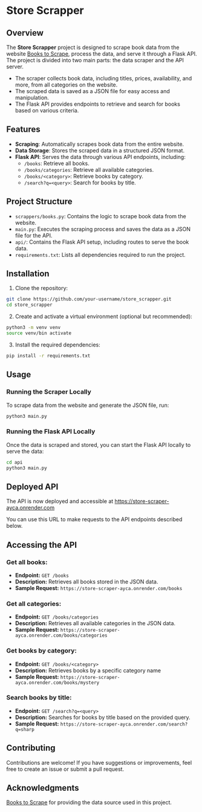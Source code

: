 # Store Scrapper

## Overview

The **Store Scrapper** project is designed to scrape book data from the website [Books to Scrape](https://books.toscrape.com/), process the data, and serve it through a Flask API. The project is divided into two main parts: the data scraper and the API server.

- The scraper collects book data, including titles, prices, availability, and more, from all categories on the website.
- The scraped data is saved as a JSON file for easy access and manipulation.
- The Flask API provides endpoints to retrieve and search for books based on various criteria.

## Features

- **Scraping**: Automatically scrapes book data from the entire website.
- **Data Storage**: Stores the scraped data in a structured JSON format.
- **Flask API**: Serves the data through various API endpoints, including:
  - `/books`: Retrieve all books.
  - `/books/categories`: Retrieve all available categories.
  - `/books/<category>`: Retrieve books by category.
  - `/search?q=<query>`: Search for books by title.

## Project Structure

- `scrappers/books.py`: Contains the logic to scrape book data from the website.
- `main.py`: Executes the scraping process and saves the data as a JSON file for the API.
- `api/`: Contains the Flask API setup, including routes to serve the book data.
- `requirements.txt`: Lists all dependencies required to run the project.

## Installation

1. Clone the repository:
```bash
git clone https://github.com/your-username/store_scrapper.git
cd store_scrapper
```

2. Create and activate a virtual environment (optional but recommended):
```bash
python3 -m venv venv
source venv/bin activate
```

3. Install the required dependencies:
```bash
pip install -r requirements.txt
```

## Usage

### Running the Scraper Locally
To scrape data from the website and generate the JSON file, run:
```bash
python3 main.py
```

### Running the Flask API Locally
Once the data is scraped and stored, you can start the Flask API locally to serve the data:
```bash
cd api
python3 main.py
```

## Deployed API

The API is now deployed and accessible at https://store-scraper-ayca.onrender.com

You can use this URL to make requests to the API endpoints described below.

## Accessing the API

### Get all books:
- **Endpoint:** `GET /books`
- **Description:** Retrieves all books stored in the JSON data.
- **Sample Request:** `https://store-scraper-ayca.onrender.com/books`

### Get all categories:
- **Endpoint:** `GET /books/categories`
- **Description:** Retrieves all available categories in the JSON data.
- **Sample Request:** `https://store-scraper-ayca.onrender.com/books/categories`

### Get books by category:
- **Endpoint:** `GET /books/<category>`
- **Description:** Retrieves books by a specific category name
- **Sample Request:** `https://store-scraper-ayca.onrender.com/books/mystery`

### Search books by title:
- **Endpoint:** `GET /search?q=<query>`
- **Description:** Searches for books by title based on the provided query.
- **Sample Request:** `https://store-scraper-ayca.onrender.com/search?q=sharp`

## Contributing
Contributions are welcome! If you have suggestions or improvements, feel free to create an issue or submit a pull request.

## Acknowledgments
[Books to Scrape](https://books.toscrape.com/) for providing the data source used in this project.